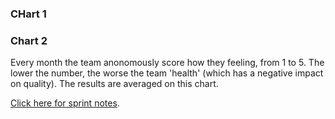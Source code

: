### CHart 1
<div id="chart1"></div>
<script>
var chart = c3.generate({

axis: {
x: {
label: 'Sprint'
},
y: {
label: 'Work'
}
},

data: {
x: 'x',
columns: [
['x', 1, 2, 3, 4, 5, 6, 7, 8, 9, 10, 11],
['done', 6, 13, 18, 24, 31, 40, 48, 0, 0, 0, 0],
['to do', 94, 87, 82, 76, 69, 60, 52,0 ,0 , 0, 0],
['required', 9, 18, 27, 36, 45, 55, 64, 73, 82, 91, 100],
],

type: 'bar',
types: {
required: 'line',
},

groups: [ 
['to do','done'] ] 
},

legend: {
position: 'right'
},

bindto: '#chart1'

});
</script>

### Chart 2
<div id="chart2"></div>
<script>
var chart = c3.generate({

axis: {
x: {
type: 'timeseries',
tick: {
format: '%m-%Y'
}
}
},

data: {
x: 'x',
columns: [
['x', '2017-07-07', '2017-08-07', '2017-09-12', '2017-10-12'],
['data1', 2.8, 3.3,4.0,4.3],
['data2', 2.8, 4.0,3.7,4.3],
['data3', 3.2, 3.5,3.7,4.8],
['data4', 3.2, 3.8,4.0,4.5],
['data5', 3.0, 4.5,4.0,4.8],
['data6', 3.0, 3.8,4.0,3.0],
['data7', 3.4, 2.8,3.0,3.5],
['data8', 3.4, 3.5,4.3,3.5],
['data9', 2.6, 3.5,3.3,4.5],
['data10', 4.0, 4.0,4.0,4.0],
['data11', 3.2, 3.8,4.0,3.5],
['data12', 3.6, 3.0,4.0,5.0]
],

names: {
data1: 'I am not happy with my working environment',
data2: 'I dont know whats going on',
data3: 'I dont feel I can raise anything with the whole team',
data4: 'I dont feel my voice is being heard',
data5: 'I dont feel my work contributes to the goal',
data6: 'I dont feel supported by my team',
data7: 'I dont get enough time to tackle technical debt',
data8: 'I dont get time to improve my skills/knowledge',
data9: 'I dont know what work is next',
data10:'I dont understand the work that I am doing',
data11:'I feel like I am working on my own',
data12:'I feel like work is being pushed on me'
},

types: {
data1: 'area-spline',
data2: 'area-spline',
data3: 'area-spline',
data4: 'area-spline',
data5: 'area-spline',
data6: 'area-spline',
data7: 'area-spline',
data8: 'area-spline',
data9: 'area-spline',
data10: 'area-spline',
data11: 'area-spline',
data12: 'area-spline'
},

groups: 
[['data1', 'data2', 'data3', 'data4', 'data5', 'data6', 'data7', 'data8', 'data9','data10','data11','data12']]
},

legend: {
position: 'right'
},

bindto: '#chart2'

});
</script>
Every month the team anonomously score how they feeling, from 1 to 5. The lower the number, the worse the team 'health' (which has a negative impact on quality). The results are averaged on this chart. 


[Click here for sprint notes](notes.html).
